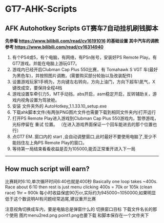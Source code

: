 # GT7-AHK-Scripts
## AFK Autohotkey Scripts GT赛车7自动挂机刷钱脚本
**先参看 https://www.bilibili.com/read/cv16191016 的基础设置
其中汽车的调教参考 https://www.bilibili.com/read/cv16314940**

1. 有个PS4或5，有个电脑，有网络，有PSn账号，安装好PS Remote Play。有GT7游戏。并能在电脑上游玩GT7。
2. 游戏内已经开启Clubman Cap Plus 550比赛，有 Tomahawk S VGT 车(最好为黑色车)，并按照图片调教。(需要购买部分轮胎以及改装配件)
3. 设置游戏玩家1手柄为，方向键左右转向，方向上油门，方向下超车\氮气，X键改成空，要保持全程4档
4. 游戏设置车牵引力5，MT手动挡，abs开启，asm稳定开启，反转辅助关，游戏内视角设置为驾驶舱。 
5. 安装 文件夹外的 AutoHotkey_1.1.33.10_setup.exe
6. 下载ahk脚本文件(有两张PNG图片文件也需要下载到相同文件夹内)打开运行
7. 打开PS Remote Play进入游戏到Clubman Cap Plus 550游戏内，暂停游戏，光标停留在 重试 位置。
（在进入游戏界面保证一个回车能进去的那个位置也行）
8. 点GT7 EM..窗口内的 start ,会自动调整窗口,此时最好不要使用电脑了,至少不能挡住左上角PS Remote Play的窗口。
9. 等待第一局结束看看收益是否为105000,能否正常重开进入下一局

***
## How much script will earn?
比赛耗时6:10,单次循环时间6:40也就是400秒
Basically one loop takes ~400s. Race about 6:10 then rest is just menu clicking
400s = 70k or 105k (clean race)
1hr = 900k
每小时收益保底90万cr,实际约为945000~1050000,如果明显低于这个数说明AI有问题经常追尾,建议重开比赛
 
 注意视角切换成车内，要是电脑总是弹窗什么的 切换窗口目标 下载文件名长的那个使用
 图片menu2red.png point1.png也要下载 和脚本保存在一个文件夹下
 
